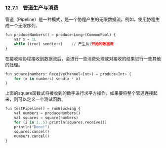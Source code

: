 ### 12.7.1　管道生产与消费

管道（Pipeline）是一种模式，是一个协程产生的无限数据流。例如，使用协程生成一个无限序列。

```python
fun produceNumbers() = produce<Long>(CommonPool) {
    var x = 1L
    while (true) send(x++)    // 产生从1开始的数据流
}
```

在接收端协程接收到数据流后，会进行一些消费处理或对接收的结果进行一些其他的处理。

```python
fun square(numbers: ReceiveChannel<Int>) = produce<Int> {
    for (x in numbers) send(x * x)
}
```

上面的square函数式将接收到的数字进行求平方操作，如果要将整个管道连接起来，则可以定义一个测试函数。

```python
fun testPipeline() = runBlocking {
    val numbers = produceNumbers() 
    val squares = square(numbers) 
    for (i in 1..5) println(squares.receive())
    println("Done!")
    squares.cancel()
    numbers.cancel()
}
```

